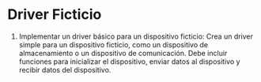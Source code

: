 # Driver Ficticio
1.	Implementar un driver básico para un dispositivo ficticio: Crea un driver simple para un dispositivo ficticio, como un dispositivo de almacenamiento o un dispositivo de comunicación. Debe incluir funciones para inicializar el dispositivo, enviar datos al dispositivo y recibir datos del dispositivo.
